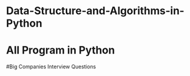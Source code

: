 # Data-Structure-and-Algorithms-in-Python

# All Program  in Python

#Big Companies Interview Questions
